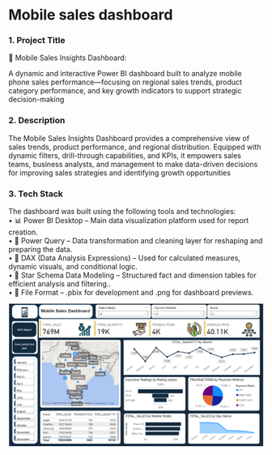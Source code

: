 # Mobile sales dashboard
### 1.	Project Title 
📱 Mobile Sales Insights Dashboard:

A dynamic and interactive Power BI dashboard built to analyze mobile phone sales performance—focusing on regional sales trends, product category performance, and key growth indicators to support strategic decision-making

### 2.	Description
The Mobile Sales Insights Dashboard provides a comprehensive view of sales trends, product performance, and regional distribution. Equipped with dynamic filters, drill-through capabilities, and KPIs, it empowers sales teams, business analysts, and management to make data-driven decisions for improving sales strategies and identifying growth opportunities

### 3.	Tech Stack
The dashboard was built using the following tools and technologies:<br>
•	📊 Power BI Desktop – Main data visualization platform used for report creation.<br>
•	📂 Power Query – Data transformation and cleaning layer for reshaping and preparing the data.<br>
•	🧠 DAX (Data Analysis Expressions) – Used for calculated measures, dynamic visuals, and conditional logic.<br>
•	📝 Star Schema Data Modeling – Structured fact and dimension tables for efficient analysis and filtering..<br>
•	📁 File Format – .pbix for development and .png for dashboard previews.

![Dashboard Preview](https://github.com/anshikagirdhar/Mobile-sales-Dashboard/blob/main/Dashboard.png)
